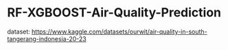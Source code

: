 # RF-XGBOOST-Air-Quality-Prediction

dataset: https://www.kaggle.com/datasets/ourwit/air-quality-in-south-tangerang-indonesia-20-23
